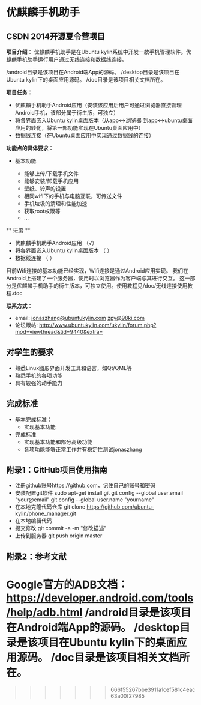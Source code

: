 优麒麟手机助手
=============

## CSDN 2014开源夏令营项目
    
**项目介绍：**
优麒麟手机助手是在Ubuntu kylin系统中开发一款手机管理软件。优麒麟手机助手运行用户通过无线连接和数据线连接。


/android目录是该项目在Android端App的源码。
/desktop目录是该项目在Ubuntu kylin下的桌面应用源码。
/doc目录是该项目相关文档所在。



**项目任务：**

* 优麒麟手机助手Android应用（安装该应用后用户可通过浏览器直接管理Android手机，该部分属于衍生版，可独立）
* 将各界面嵌入Ubuntu kylin桌面版本（从app<->浏览器 到app<->ubuntu桌面应用的转化，将第一部功能实现在Ubuntu桌面应用中）
* 数据线连接（在Ubuntu桌面应用中实现通过数据线的连接）

**功能点的具体要求：**

* 基本功能

   * 能够上传/下载手机文件
   * 能够安装/卸载手机应用
   * 壁纸、铃声的设置
   * 相同wifi下的手机与电脑互联，可传送文件
   * 手机垃圾的清理和性能加速
   * 获取root权限等
   * ...


**  进度 **

* 优麒麟手机助手Android应用 （√）
* 将各界面嵌入Ubuntu kylin桌面版本 （ ）
* 数据线连接 （ ）


目前Wifi连接的基本功能已经实现，Wifi连接是通过Android应用实现。
我们在Android上搭建了一个服务器，使用时以浏览器作为客户端与其进行交互。
这一部分是优麒麟手机助手的衍生版本，可独立使用。使用教程见/doc/无线连接使用教程.doc



**联系方式：**
* email: <jonaszhang@ubuntukylin.com> <zpy@98ki.com>
* 论坛跟帖: http://www.ubuntukylin.com/ukylin/forum.php?mod=viewthread&tid=9440&extra=


## 对学生的要求

* 熟悉Linux图形界面开发工具和语言，如Qt/QML等
* 熟悉手机的各项功能
* 具有较强的动手能力

## 完成标准

* 基本完成标准：
	+ 实现基本功能
* 完成标准
	+ 实现基本功能和部分高级功能
	+ 各项功能能够正常工作并有稳定性测试jonaszhang

## 附录1：GitHub项目使用指南
* 注册github账号https://github.com，记住自己的账号和密码
* 安装配置git软件
   sudo apt-get install git
   git config --global user.email "your@email"
   git config --global user.name "yourname"
* 在本地克隆代码仓库
   git clone https://github.com/ubuntu-kylin/phone_manager.git
* 在本地编辑代码
* 提交修改
   git commit -a -m "修改描述"
* 上传到服务器
   git push origin master 

## 附录2：参考文献
   Google官方的ADB文档：https://developer.android.com/tools/help/adb.html
/android目录是该项目在Android端App的源码。
/desktop目录是该项目在Ubuntu kylin下的桌面应用源码。
/doc目录是该项目相关文档所在。
=======

>>>>>>> 666f55267bbe3911a1cef581c4eac63a00f27985
